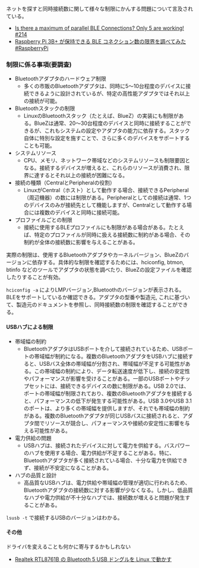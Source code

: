 ネットを探すと同時接続数に関して様々な制限にかんする問題について言及されている。

- [Is there a maximum of parallel BLE Connections? Only 5 are working! #214](https://github.com/noble/noble/issues/214)
- [Raspberry Pi 3B+ が保持できる BLE コネクション数の限界を調べてみた #RaspberryPi](https://dev.classmethod.jp/articles/raspberry-pi-3b-plus-max-ble-connection/)

### 制限に係る事項(要調査)

- Bluetoothアダプタのハードウェア制限
  - 多くの市販のBluetoothアダプタは、同時に5～10台程度のデバイスに接続できるように設計されているが、特定の高性能アダプタではそれ以上の接続が可能。
- Bluetoothスタックの制限
  - LinuxのBluetoothスタック（たとえば、BlueZ）の実装にも制限がある。BlueZは通常、20～30台程度のデバイスと同時に接続することができるが、これもシステムの設定やアダプタの能力に依存する。スタック自体に特別な設定を施すことで、さらに多くのデバイスをサポートすることも可能。
- システムリソース
  - CPU、メモリ、ネットワーク帯域などのシステムリソースも制限要因となる。接続するデバイスが増えると、これらのリソースが消費され、限界に達するとそれ以上の接続が困難になる。
- 接続の種類（CentralとPeripheralの役割）
  - LinuxがCentral（ホスト）として動作する場合、接続できるPeripheral（周辺機器）の数には制限がある。Peripheralとしての接続は通常、1つのデバイスのみが接続先として機能しますが、Centralとして動作する場合には複数のデバイスと同時に接続可能。
- プロファイルごとの制限
  - 接続に使用するBLEプロファイルにも制限がある場合がある。たとえば、特定のプロファイルが同時に扱える接続数に制約がある場合、その制約が全体の接続数に影響を与えることがある。

実際の制限は、使用するBluetoothアダプタやカーネルバージョン、BlueZのバージョンに依存する。具体的な制限を確認するためには、hciconfig, btmon, btinfo などのツールでアダプタの状態を調べたり、BlueZの設定ファイルを確認したりすることが有効。

`hciconfig -a` によりLMPバージョン,Bluetoothのバージョンが表示される。BLEをサポートしているか確認できる。アダプタの型番や製造元, これに基づいて、製造元のドキュメントを参照し、同時接続数の制限を確認することができる。

#### USBハブによる制限

- 帯域幅の制約
  - BluetoothアダプタはUSBポートを介して接続されているため、USBポートの帯域幅が制約になる。複数のBluetoothアダプタをUSBハブに接続すると、USBバス全体の帯域幅が分割され、帯域幅が不足する可能性がある。この帯域幅の制約により、データ転送速度が低下し、接続の安定性やパフォーマンスが影響を受けることがある。一部のUSBポートやチップセットには、接続できるデバイスの数に制限がある。USB 2.0では、ポートの帯域幅が制限されており、複数のBluetoothアダプタを接続すると、パフォーマンスの低下が発生する可能性がある。USB 3.0やUSB 3.1のポートは、より多くの帯域幅を提供しますが、それでも帯域幅の制約がある。複数のBluetoothアダプタが同じUSBバスに接続されると、アダプタ間でリソースが競合し、パフォーマンスや接続の安定性に影響を与える可能性がある。
- 電力供給の問題
  - USBハブは、接続されたデバイスに対して電力を供給する。バスパワーのハブを使用する場合、電力供給が不足することがある。特に、Bluetoothアダプタが多く接続されている場合、十分な電力を供給できず、接続が不安定になることがある。
- ハブの品質と設計
  - 高品質なUSBハブは、電力供給や帯域幅の管理が適切に行われるため、Bluetoothアダプタの接続数に対する影響が少なくなる。しかし、低品質なハブや電力供給が不十分なハブでは、接続数が増えると問題が発生することがある。

`lsusb -t` で接続するUSBのバージョンはわかる。

#### その他

ドライバを変えることも何かに寄与するかもしれない

- [Realtek RTL8761B の Bluetooth 5 USB ドングルを Linux で動かす](https://qiita.com/aryta/items/86b3b1287629611efce1)

